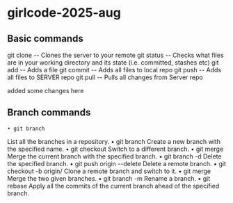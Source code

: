 # girlcode-2025-aug

## Basic commands

git clone <URL> -- Clones the server to your remote
git status -- Checks what files are in your working directory and its state (i.e. committed, stashes etc)
git add <file> -- Adds a file
git commit -- Adds all files to local repo
git push -- Adds all files to SERVER repo
git pull -- Pulls all changes from Server repo

added some changes here 


## Branch commands 

    • git branch
List all the branches in a repository.
    • git branch <branch name>
Create a new branch with the specified name.
    • git checkout <branch name>
Switch to a different branch.
    • git merge <branch name>
Merge the current branch with the specified branch.
    • git branch -d <branch name>
Delete the specified branch.
    • git push origin --delete <branch name>
Delete a remote branch.
    • git checkout -b <branch name> origin/<branch name>
Clone a remote branch and switch to it.
    • git merge <source branch> <target branch>
Merge the two given branches.
    • git branch -m <old name> <new name>
Rename a branch.
    • git rebase <branch name>
Apply all the commits of the current branch ahead of the specified branch.
